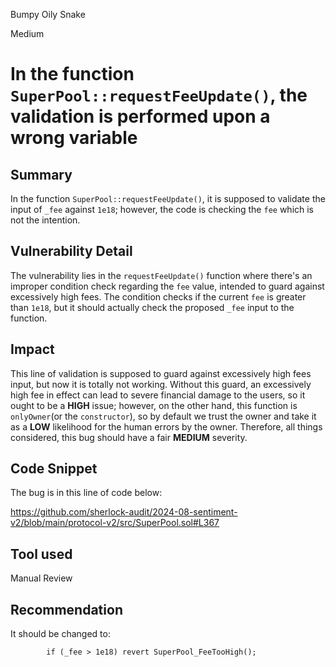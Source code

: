 Bumpy Oily Snake

Medium

# In the function `SuperPool::requestFeeUpdate()`, the validation is performed upon a wrong variable

## Summary
In the function `SuperPool::requestFeeUpdate()`, it is supposed to validate the input of `_fee` against `1e18`; however, the code is checking the `fee` which is not the intention.

## Vulnerability Detail
The vulnerability lies in the `requestFeeUpdate()` function where there's an improper condition check regarding the `fee` value, intended to guard against excessively high fees. The condition checks if the current `fee` is greater than `1e18`, but it should actually check the proposed `_fee` input to the function.

## Impact
This line of validation is supposed to guard against excessively high fees input, but now it is totally not working. Without this guard, an excessively high fee in effect can lead to severe financial damage to the users, so it ought to be a **HIGH** issue; however, on the other hand, this function is `onlyOwner`(or the `constructor`), so by default we trust the owner and take it as a **LOW** likelihood for the human errors by the owner. Therefore, all things considered, this bug should have a fair **MEDIUM** severity.

## Code Snippet
The bug is in this line of code below:

https://github.com/sherlock-audit/2024-08-sentiment-v2/blob/main/protocol-v2/src/SuperPool.sol#L367

## Tool used

Manual Review

## Recommendation
It should be changed to:
```solidity
        if (_fee > 1e18) revert SuperPool_FeeTooHigh();
```